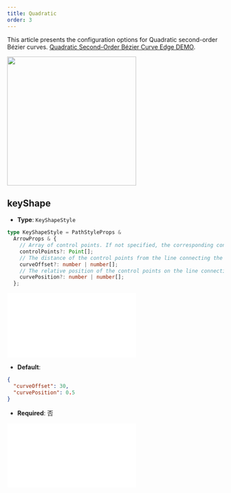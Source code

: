```yaml
---
title: Quadratic
order: 3
---
```


This article presents the configuration options for Quadratic second-order Bézier curves. [Quadratic Second-Order Bézier Curve Edge DEMO](/en/examples/item/defaultEdges#quadratic).

<img src="https://mdn.alipayobjects.com/huamei_qa8qxu/afts/img/A*YMZ0SbHABJ4AAAAAAAAAAAAADmJ7AQ/original" width=300 />

## keyShape

- **Type**: `KeyShapeStyle`

```ts
type KeyShapeStyle = PathStyleProps &
  ArrowProps & {
    // Array of control points. If not specified, the corresponding control points will be calculated using `curveOffset` and `curvePosition`.
    controlPoints?: Point[];
    // The distance of the control points from the line connecting the two endpoints, which can be understood as the degree of curvature of the control edge.
    curveOffset?: number | number[];
    // The relative position of the control points on the line connecting the two endpoints, ranging from `0-1`.
    curvePosition?: number | number[];
  };
```

<embed src="../../../common/ArrowStyle.en.md"></embed>

- **Default**:

```json
{
  "curveOffset": 30,
  "curvePosition": 0.5
}
```

- **Required**: 否

<embed src="../../../common/EdgeShapeStyles.en.md"></embed>
